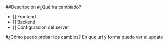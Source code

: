 ##Descripción
#¿Qué ha cambiado?
- [] Frontend
- [] Backend
- [] Configuración del server

#¿Cómo puedo probar los cambios?
En que url y forma puedo ver el update
